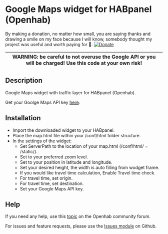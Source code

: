 # Google Maps widget for HABpanel (Openhab)
By making a donation, no matter how small, you are saying thanks and drawing a smile on my face because I will know, somebody thought my project was useful and worth paying for 🤩. [![Donate](https://img.shields.io/badge/Donate-PayPal-green.svg)](https://www.paypal.com/donate?business=QARL4KXHHZSK8&currency_code=EUR)

| WARNING: be careful to not overuse the Google API or you will be charged! Use this code at your own risk! |
| --- |

## Description
Google Maps widget with traffic layer for HABpanel (Openhab).

Get your Goolge Maps API key [here](https://developers.google.com/maps/documentation/javascript/get-api-key).

## Installation
- Import the downloaded widget to your HABpanel.
- Place the map.html file within your /conf/html folder structure.
- In the settings of the widget:
  - Set ServerPath to the location of your map.html (/conf/html/ = /static/).
  - Set to your preferred zoom level.
  - Set to your position in latitude and longitude.
  - Set your desired height, the width is auto filling from wodget frame.
  - If you would like travel time calculation, Enable Travel time check.
  - For travel time, set origin.
  - For travel time, set destination.
  - Set your Google Maps API key.

## Help
If you need any help, use this [topic](https://community.openhab.org/t/google-maps-widget-with-traffic-layer/40285) on the Openhab community forum.

For issues and feature requests, please use the [Issues module](https://github.com/BasvanH/habpanel-widget-googlemaps/issues) on Github.

